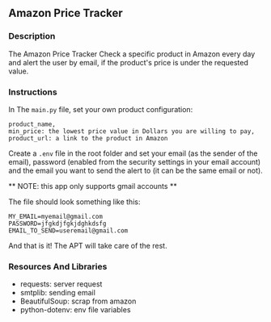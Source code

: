 ## Amazon Price Tracker

### Description
The Amazon Price Tracker Check a specific product in Amazon every day and alert the user by email, if the product's price is under the requested value.


### Instructions
In The `main.py` file, set your own product configuration:

    product_name, 
    min_price: the lowest price value in Dollars you are willing to pay,
    product_url: a link to the product in Amazon

Create a `.env` file in the root folder and set your 
email (as the sender of the email), 
password (enabled from the security settings in your email account)
and the email you want to send the alert to (it can be the same email or not).

** NOTE: this app only supports gmail accounts **

The file should look something like this:

    MY_EMAIL=myemail@gmail.com
    PASSWORD=jfgkdjfgkjdghkdsfg
    EMAIL_TO_SEND=useremail@gmail.com


And that is it!
The APT will take care of the rest.

### Resources And Libraries
- requests: server request
- smtplib: sending email
- BeautifulSoup: scrap from amazon
- python-dotenv: env file variables